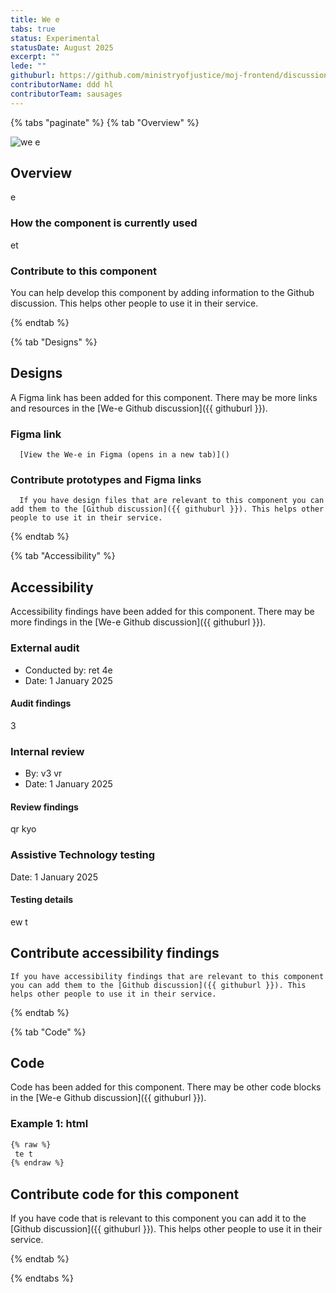 ```yaml
---
title: We e
tabs: true
status: Experimental
statusDate: August 2025
excerpt: ""
lede: ""
githuburl: https://github.com/ministryofjustice/moj-frontend/discussions/xxx
contributorName: ddd hl
contributorTeam: sausages
---
```


{% tabs "paginate" %}
{% tab "Overview" %}

<div class="img-container">
  <img src="/assets/images/submission-1755617212307/PXL_20221212_111011484.jpg" alt="we e" />
</div>

## Overview
 e

### How the component is currently used

 et

### Contribute to this component
You can help develop this component by adding information to the Github discussion. This helps other people to use it in their service.

{% endtab %}

{% tab "Designs" %}

## Designs

A Figma link has been added for this component. There may be more links and resources in the [We-e Github discussion]({{ githuburl }}).


### Figma link

      [View the We-e in Figma (opens in a new tab)]()


### Contribute prototypes and Figma links

      If you have design files that are relevant to this component you can add them to the [Github discussion]({{ githuburl }}). This helps other people to use it in their service.

{% endtab %}

{% tab "Accessibility" %}

## Accessibility

Accessibility findings have been added for this component. There may be more findings in the [We-e Github discussion]({{ githuburl }}).


### External audit

* Conducted by: ret 4e
* Date: 1 January 2025

#### Audit findings

 3
### Internal review

* By:  v3 vr
* Date: 1 January 2025

#### Review findings

qr kyo
### Assistive Technology testing

Date: 1 January 2025

#### Testing details

 ew t

## Contribute accessibility findings

    If you have accessibility findings that are relevant to this component you can add them to the [Github discussion]({{ githuburl }}). This helps other people to use it in their service.

{% endtab %}

{% tab "Code" %}

## Code

Code has been added for this component. There may be other code blocks in the [We-e Github discussion]({{ githuburl }}).


### Example 1: html

<div class="app-example__code" data-module="app-copy">

```html
{% raw %}
 te t
{% endraw %}
```

</div>




## Contribute code for this component

If you have code that is relevant to this component you can add it to the [Github discussion]({{ githuburl }}). This helps other people to use it in their service.

{% endtab %}

{% endtabs %}
